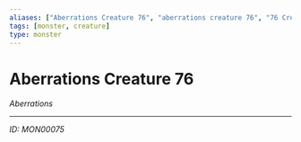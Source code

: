 ```yaml
---
aliases: ["Aberrations Creature 76", "aberrations creature 76", "76 Creature Aberrations"]
tags: [monster, creature]
type: monster
---
```


# Aberrations Creature 76

*Aberrations*

---
*ID: MON00075*